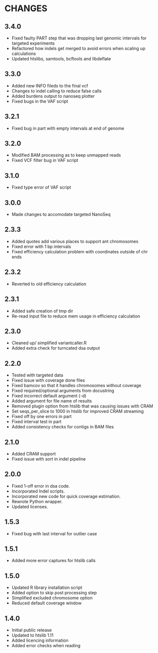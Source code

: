 # CHANGES

## 3.4.0

* Fixed faulty PART step that was dropping last genomic intervals for targeted experiments
* Refactored how indels get merged to avoid errors when scaling up calculations
* Updated htslibs, samtools, bcftools and libdeflate

## 3.3.0

* Added new INFO fileds to the final vcf
* Changes to indel calling to reduce false calls
* Added burdens output to nanoseq plotter
* Fixed bugs in the VAF script

## 3.2.1

* Fixed bug in part with empty intervals at end of genome

## 3.2.0

* Modified BAM processing as to keep unmapped reads
* Fixed VCF filter bug in VAF script 

## 3.1.0

* Fixed type error of VAF script

## 3.0.0

* Made changes to accomodate targeted NanoSeq

## 2.3.3

* Added quotes add various places to support ant chromosomes
* Fixed error with 1 bp intervals
* Fixed efficiency calculation problem with coordinates outside of chr ends

## 2.3.2

* Reverted to old efficiency calculation

## 2.3.1

* Added safe creation of tmp dir
* Re-read input file to reduce mem usage in efficiency calculation

## 2.3.0

* Cleaned up/ simplified variantcaller.R
* Added extra check for turncated dsa output

## 2.2.0

* Tested with targeted data
* Fixed issue with coverage done files
* Fixed bamcov so that it handles chromosomes without coverage
* Fixed required/optional arguments from docustring
* Fixed incorrect default argument (-d)
* Added argument for file name of results
* Removed plugin option from htslib that was causing issues with CRAM
* Set seqs_per_slice to 1000 in htslib for improved CRAM streaming 
* Fixed off by one errors in part
* Fixed interval test in part
* Added consistency checks for contigs in BAM files 

## 2.1.0

* Added CRAM support
* Fixed issue with sort in indel pipeline

## 2.0.0

* Fixed 1-off error in dsa code.
* Incorporated Indel scripts.
* Incorporated new code for quick coverage estimation.
* Rewrote Python wrapper.
* Updated licenses.

## 1.5.3

* Fixed bug with last interval for outlier case

## 1.5.1

* Added more error captures for htslib calls

## 1.5.0

* Updated R library installation script
* Added option to skip post processing step
* Simplified excluded chromosome option
* Reduced default coverage window

## 1.4.0

* Initial public release
* Updated to htslib 1.11
* Added licencing information
* Added error checks when reading

